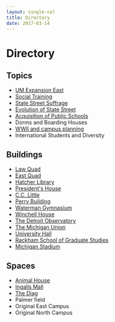 ```yaml
---
layout: single-col
title: Directory
date: 2017-03-14
---
```


# Directory

## Topics

- [UM Expansion East](essays/um-expansion-east)
- [Social Training](essays/social-training)
- [State Street Suffrage](essays/state-street-suffrage)
- [Evolution of State Street](summaries/evolution-of-state-street)
- [Acquisition of Public Schools](essays/acq-public-schools)
- Dorms and Boarding Houses
- [WWII and campus planning](essays/world-war-two)
- International Students and Diversity

## Buildings
- [Law Quad](essays/law-quad)
- [East Quad](essays/eastquad)
- [Hatcher Library](blurbs/hatcher-library)
- [President's House](blurbs/presidents-house)
- [C.C. Little](blurbs/cclittle)
- [Perry Building](summaries/perrybuilding)
- [Waterman Gymnasium](summaries/watermangymnasium)
- [Winchell House](summaries/winchell-house)
- [The Detroit Observatory](essays/detroit-observatory)
- [The Michigan Union](blurbs/union)
- [University Hall](essays/university-hall)
- [Rackham School of Graduate Studies](blurbs/rackham-school)
- [Michigan Stadium](essays/michigan-stadium)

## Spaces
- [Animal House](blurbs/animal-house)
- [Ingalls Mall](essays/ingalls-mall)
- [The Diag](essays/diag)
- Palmer field
- Original East Campus
- Original North Campus
